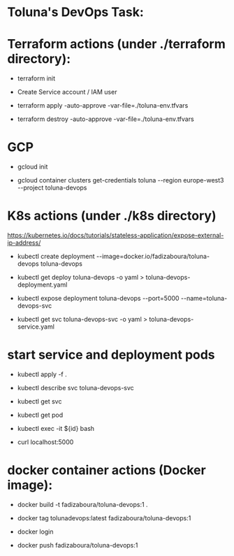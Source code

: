 # Toluna's DevOps Task:

# Terraform actions (under ./terraform directory):

- terraform init

- Create Service account / IAM user

- terraform apply -auto-approve -var-file=./toluna-env.tfvars

- terraform destroy -auto-approve -var-file=./toluna-env.tfvars

# GCP

- gcloud init

- gcloud container clusters get-credentials toluna --region europe-west3 --project toluna-devops

# K8s actions (under ./k8s directory)
https://kubernetes.io/docs/tutorials/stateless-application/expose-external-ip-address/
- kubectl create deployment --image=docker.io/fadizaboura/toluna-devops toluna-devops

- kubectl get deploy toluna-devops -o yaml > toluna-devops-deployment.yaml

- kubectl expose deployment toluna-devops --port=5000 --name=toluna-devops-svc

- kubectl get svc toluna-devops-svc -o yaml > toluna-devops-service.yaml


# start service and deployment pods

- kubectl apply -f .

- kubectl describe svc toluna-devops-svc

- kubectl get svc

- kubectl get pod

- kubectl exec -it ${id} bash

- curl localhost:5000


# docker container actions (Docker image):

- docker build -t fadizaboura/toluna-devops:1 .

- docker tag tolunadevops:latest fadizaboura/toluna-devops:1

- docker login 

- docker push fadizaboura/toluna-devops:1

